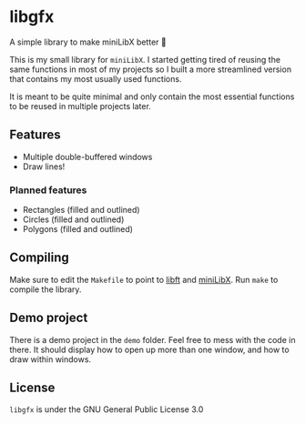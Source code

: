 # libgfx
A simple library to make miniLibX better :tada:

This is my small library for `miniLibX`. I started getting tired of reusing the
same functions in most of my projects so I built a more streamlined version that
contains my most usually used functions.

It is meant to be quite minimal and only contain the most essential functions to
be reused in multiple projects later.

## Features
* Multiple double-buffered windows
* Draw lines!

### Planned features
* Rectangles (filled and outlined)
* Circles (filled and outlined)
* Polygons (filled and outlined)

## Compiling
Make sure to edit the `Makefile` to point to
[libft](https://github.com/pbondoer/42-libft) and
[miniLibX](https://github.com/pbondoer/miniLibX). Run `make` to compile the
library.

## Demo project
There is a demo project in the `demo` folder. Feel free to mess with the code
in there. It should display how to open up more than one window, and how to draw
within windows.

## License
`libgfx` is under the GNU General Public License 3.0
